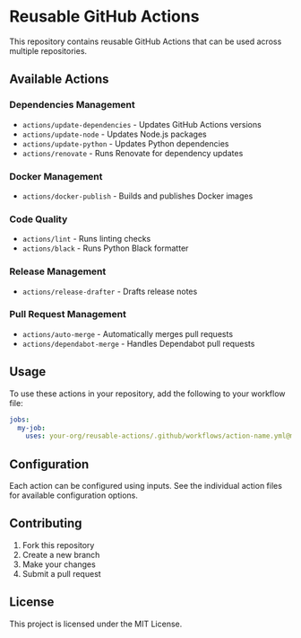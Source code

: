 # Reusable GitHub Actions

This repository contains reusable GitHub Actions that can be used across multiple repositories.

## Available Actions

### Dependencies Management
- `actions/update-dependencies` - Updates GitHub Actions versions
- `actions/update-node` - Updates Node.js packages
- `actions/update-python` - Updates Python dependencies
- `actions/renovate` - Runs Renovate for dependency updates

### Docker Management
- `actions/docker-publish` - Builds and publishes Docker images

### Code Quality
- `actions/lint` - Runs linting checks
- `actions/black` - Runs Python Black formatter

### Release Management
- `actions/release-drafter` - Drafts release notes

### Pull Request Management
- `actions/auto-merge` - Automatically merges pull requests
- `actions/dependabot-merge` - Handles Dependabot pull requests

## Usage

To use these actions in your repository, add the following to your workflow file:

```yaml
jobs:
  my-job:
    uses: your-org/reusable-actions/.github/workflows/action-name.yml@main
```

## Configuration

Each action can be configured using inputs. See the individual action files for available configuration options.

## Contributing

1. Fork this repository
2. Create a new branch
3. Make your changes
4. Submit a pull request

## License

This project is licensed under the MIT License. 

